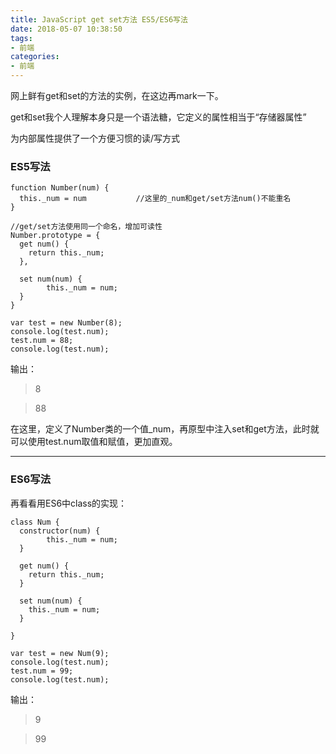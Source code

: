 ```yaml
---
title: JavaScript get set方法 ES5/ES6写法
date: 2018-05-07 10:38:50
tags:
- 前端
categories:
- 前端
---
```


网上鲜有get和set的方法的实例，在这边再mark一下。

get和set我个人理解本身只是一个语法糖，它定义的属性相当于“存储器属性”

为内部属性提供了一个方便习惯的读/写方式

### ES5写法

```
function Number(num) {
  this._num = num           //这里的_num和get/set方法num()不能重名
}

//get/set方法使用同一个命名，增加可读性
Number.prototype = {
  get num() {
    return this._num;
  },

  set num(num) {
        this._num = num;
  }
}

var test = new Number(8);
console.log(test.num);
test.num = 88;
console.log(test.num);
```

输出：

>8

>88


在这里，定义了Number类的一个值_num，再原型中注入set和get方法，此时就可以使用test.num取值和赋值，更加直观。


---
### ES6写法

再看看用ES6中class的实现：

```
class Num {
  constructor(num) {
        this._num = num;
  }

  get num() {
    return this._num;
  }

  set num(num) {
    this._num = num;
  }

}

var test = new Num(9);
console.log(test.num);
test.num = 99;
console.log(test.num);
```

输出：

>9

>99